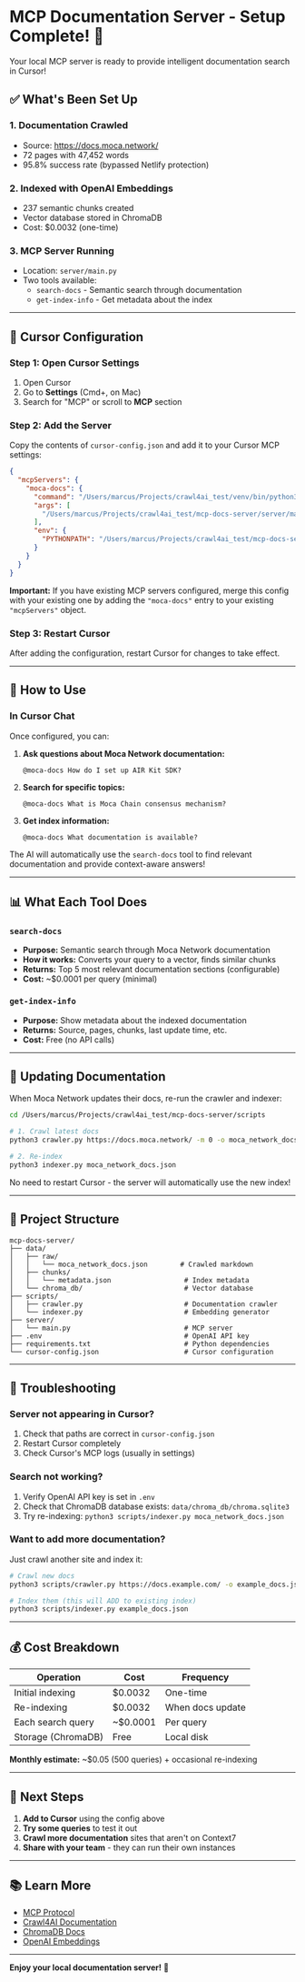 # MCP Documentation Server - Setup Complete! 🎉

Your local MCP server is ready to provide intelligent documentation search in Cursor!

## ✅ What's Been Set Up

### 1. **Documentation Crawled**
- Source: https://docs.moca.network/
- 72 pages with 47,452 words
- 95.8% success rate (bypassed Netlify protection)

### 2. **Indexed with OpenAI Embeddings**
- 237 semantic chunks created
- Vector database stored in ChromaDB
- Cost: $0.0032 (one-time)

### 3. **MCP Server Running**
- Location: `server/main.py`
- Two tools available:
  - `search-docs` - Semantic search through documentation
  - `get-index-info` - Get metadata about the index

---

## 🔧 Cursor Configuration

### Step 1: Open Cursor Settings

1. Open Cursor
2. Go to **Settings** (Cmd+, on Mac)
3. Search for "MCP" or scroll to **MCP** section

### Step 2: Add the Server

Copy the contents of `cursor-config.json` and add it to your Cursor MCP settings:

```json
{
  "mcpServers": {
    "moca-docs": {
      "command": "/Users/marcus/Projects/crawl4ai_test/venv/bin/python3",
      "args": [
        "/Users/marcus/Projects/crawl4ai_test/mcp-docs-server/server/main.py"
      ],
      "env": {
        "PYTHONPATH": "/Users/marcus/Projects/crawl4ai_test/mcp-docs-server"
      }
    }
  }
}
```

**Important:** If you have existing MCP servers configured, merge this config with your existing one by adding the `"moca-docs"` entry to your existing `"mcpServers"` object.

### Step 3: Restart Cursor

After adding the configuration, restart Cursor for changes to take effect.

---

## 🎯 How to Use

### In Cursor Chat

Once configured, you can:

1. **Ask questions about Moca Network documentation:**
   ```
   @moca-docs How do I set up AIR Kit SDK?
   ```

2. **Search for specific topics:**
   ```
   @moca-docs What is Moca Chain consensus mechanism?
   ```

3. **Get index information:**
   ```
   @moca-docs What documentation is available?
   ```

The AI will automatically use the `search-docs` tool to find relevant documentation and provide context-aware answers!

---

## 📊 What Each Tool Does

### `search-docs`
- **Purpose:** Semantic search through Moca Network documentation
- **How it works:** Converts your query to a vector, finds similar chunks
- **Returns:** Top 5 most relevant documentation sections (configurable)
- **Cost:** ~$0.0001 per query (minimal)

### `get-index-info`
- **Purpose:** Show metadata about the indexed documentation
- **Returns:** Source, pages, chunks, last update time, etc.
- **Cost:** Free (no API calls)

---

## 🔄 Updating Documentation

When Moca Network updates their docs, re-run the crawler and indexer:

```bash
cd /Users/marcus/Projects/crawl4ai_test/mcp-docs-server/scripts

# 1. Crawl latest docs
python3 crawler.py https://docs.moca.network/ -m 0 -o moca_network_docs.json

# 2. Re-index
python3 indexer.py moca_network_docs.json
```

No need to restart Cursor - the server will automatically use the new index!

---

## 📁 Project Structure

```
mcp-docs-server/
├── data/
│   ├── raw/
│   │   └── moca_network_docs.json        # Crawled markdown
│   ├── chunks/
│   │   └── metadata.json                  # Index metadata
│   └── chroma_db/                         # Vector database
├── scripts/
│   ├── crawler.py                         # Documentation crawler
│   └── indexer.py                         # Embedding generator
├── server/
│   └── main.py                            # MCP server
├── .env                                   # OpenAI API key
├── requirements.txt                       # Python dependencies
└── cursor-config.json                     # Cursor configuration

```

---

## 🐛 Troubleshooting

### Server not appearing in Cursor?

1. Check that paths are correct in `cursor-config.json`
2. Restart Cursor completely
3. Check Cursor's MCP logs (usually in settings)

### Search not working?

1. Verify OpenAI API key is set in `.env`
2. Check that ChromaDB database exists: `data/chroma_db/chroma.sqlite3`
3. Try re-indexing: `python3 scripts/indexer.py moca_network_docs.json`

### Want to add more documentation?

Just crawl another site and index it:

```bash
# Crawl new docs
python3 scripts/crawler.py https://docs.example.com/ -o example_docs.json

# Index them (this will ADD to existing index)
python3 scripts/indexer.py example_docs.json
```

---

## 💰 Cost Breakdown

| Operation | Cost | Frequency |
|-----------|------|-----------|
| Initial indexing | $0.0032 | One-time |
| Re-indexing | $0.0032 | When docs update |
| Each search query | ~$0.0001 | Per query |
| Storage (ChromaDB) | Free | Local disk |

**Monthly estimate:** ~$0.05 (500 queries) + occasional re-indexing

---

## 🚀 Next Steps

1. **Add to Cursor** using the config above
2. **Try some queries** to test it out
3. **Crawl more documentation** sites that aren't on Context7
4. **Share with your team** - they can run their own instances

---

## 📚 Learn More

- [MCP Protocol](https://modelcontextprotocol.io/)
- [Crawl4AI Documentation](https://docs.crawl4ai.com/)
- [ChromaDB Docs](https://docs.trychroma.com/)
- [OpenAI Embeddings](https://platform.openai.com/docs/guides/embeddings)

---

**Enjoy your local documentation server!** 🎉

